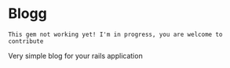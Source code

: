 # Blogg

`This gem not working yet! I'm in progress, you are welcome to contribute`

Very simple blog for your rails application
